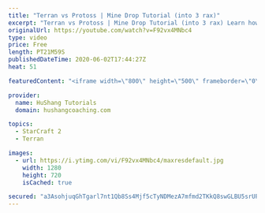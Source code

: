 ```yaml
---
title: "Terran vs Protoss | Mine Drop Tutorial (into 3 rax)"
excerpt: "Terran vs Protoss | Mine Drop Tutorial (into 3 rax) Learn how to start dominating Protoss players with one of the most standard builds in TvP. In this guide you'll learn how to begin with a mine drop to put on some pressure with the possibility of dealing game ending damage and then transition into a"
originalUrl: https://youtube.com/watch?v=F92vx4MNbc4
type: video
price: Free
length: PT21M59S
publishedDateTime: 2020-06-02T17:44:27Z
heat: 51

featuredContent: "<iframe width=\"800\" height=\"500\" frameborder=\"0\" src=\"https://www.youtube.com/embed/F92vx4MNbc4\" allow=\"accelerometer; autoplay; encrypted-media; gyroscope; picture-in-picture\" allowfullscreen></iframe>"

provider:
  name: HuShang Tutorials
  domain: hushangcoaching.com

topics:
  - StarCraft 2
  - Terran

images:
  - url: https://i.ytimg.com/vi/F92vx4MNbc4/maxresdefault.jpg
    width: 1280
    height: 720
    isCached: true

secured: "a3AsohjuqGhTgarl7nt1Qb8Ss4Mjf5cTyNDMezA7mfmd2TKkQ8swGLBU5srUPBdiNgmoyfaunWDis67/1lLKMxUVSF2Qz9nZEeO+xee/Ceja6lewtx+7MQRpfrDPIcPSY5M32lehwzAGil63dtLnDPXaRyEaL0NvYAyhHX6okH88PO52+do96Wdro5FiD7FDN3ia7g8ic0e6Fd4wm+jrODPpzKFtw2nGtQdUKT7Uoxniu74GceCfySzXnx5PF6LsMo78Ic8ZnGx2t3GLE9y2A7RD1eX5TEGU3MNyu5Mhl9Jv/0S6NUV3q+CdIFgmfKV8Epa1HUDBfMvIqwYkdL1vzKkkpOGM/rlLZnfpnKaB1/JQ6tX2gdYOu6Qo1dO+XZ3QBS2wHpgM3FStENV65jTzwOHCb+A4L65UYpI3MoRMaWM=;T1XwVyVgZfe7JWBHVzYiCA=="
---
```


